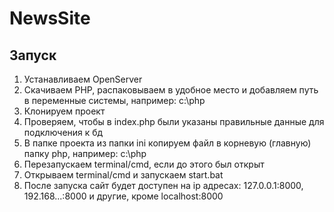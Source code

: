 # NewsSite
## Запуск
1. Устанавливаем OpenServer
2. Скачиваем PHP, распаковываем в удобное место и добавляем путь в переменные системы, например: c:\php
3. Клонируем проект
4. Проверяем, чтобы в index.php были указаны правильные данные для подключения к бд
5. В папке проекта из папки ini копируем файл в корневую (главную) папку php, например: c:\php
6. Перезапускаем terminal/cmd, если до этого был открыт
7. Открываем terminal/cmd и запускаем start.bat
8. После запуска сайт будет доступен на ip адресах: 127.0.0.1:8000, 192.168...:8000 и другие, кроме localhost:8000
